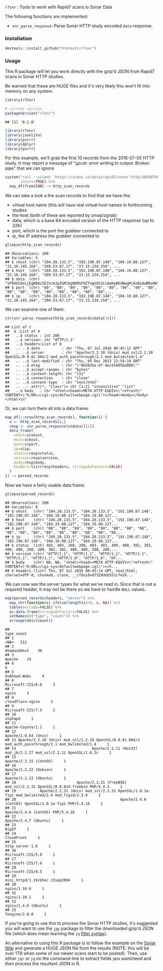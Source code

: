 
`r7snr` : Tools to work with Rapid7 scans.io Sonar Data

The following functions are implemented:

-   `snr_parse_response`: Parse Sonar HTTP study encoded `data` response.

### Installation

``` r
devtools::install_github("hrbrmstr/r7snr")
```

### Usage

This R package will let you work directly with the gzip'd JSON from Rapid7 scans.io Sonar HTTP studies.

Be warned that these are HUGE files and it's very likely this won't fit into memory on any system.

``` r
library(r7snr)

# current verison
packageVersion("r7snr")
```

    ## [1] '0.1.0'

``` r
library(r7snr)
library(jsonlite)
library(purrr)
library(dplyr)
library(purrr)
```

For this example, we'll grab the first 10 records from the 2016-07-05 HTTP study. It may report a message of "gzcat: error writing to output: Broken pipe" that we can ignore

``` r
system("curl --silent 'https://scans.io/data/rapid7/sonar.http/20160705-http.gz' | gzcat | head -100",
       intern=TRUE) %>%
  map_df(fromJSON) -> http_scan_records
```

We can take a look a the scan records to find that we have the:

-   virtual host name (this will have real virtual host names in forthcoming studies
-   the host (both of these are reported by zmap/zgrab)
-   data, which is a base 64 encoded version of the HTTP response (up to 32K)
-   port, which is the port the grabber connected to
-   ip, the IP address the grabber connected to

``` r
glimpse(http_scan_records)
```

    ## Observations: 100
    ## Variables: 5
    ## $ vhost (chr) "104.28.133.5", "192.190.87.148", "104.19.80.127", "23.10.145.164", "209.53.67.17", "23.15.234.254", ...
    ## $ host  (chr) "104.28.133.5", "192.190.87.148", "104.19.80.127", "23.10.145.164", "209.53.67.17", "23.15.234.254", ...
    ## $ data  (chr) "SFRUUC8xLjEgNDAzIEZvcmJpZGRlbg0KRGF0ZTogVGh1LCAwNyBKdWwgMjAxNiAwMDo0NToxNCBHTVQNCkNvbnRlbnQtVHlwZTog...
    ## $ port  (chr) "80", "80", "80", "80", "80", "80", "80", "80", "80", "80", "80", "80", "80", "80", "80", "80", "80",...
    ## $ ip    (chr) "104.28.133.5", "192.190.87.148", "104.19.80.127", "23.10.145.164", "209.53.67.17", "23.15.234.254", ...

We can examine one of them:

``` r
str(snr_parse_response(http_scan_records$data[10]))
```

    ## List of 1
    ##  $ :List of 4
    ##   ..$ status : int 200
    ##   ..$ version: chr "HTTP/1.1"
    ##   ..$ headers:List of 8
    ##   .. ..$ date          : chr "Thu, 07 Jul 2016 00:45:12 GMT"
    ##   .. ..$ server        : chr "Apache/2.2.10 (Unix) mod_ssl/2.2.10 OpenSSL/0.9.8i DAV/2 mod_auth_passthrough/2.1 mod_bwlimited/1.4"
    ##   .. ..$ last-modified : chr "Thu, 05 Dec 2013 22:54:10 GMT"
    ##   .. ..$ etag          : chr "\"6b502be-6f-4ecd1685ba880\""
    ##   .. ..$ accept-ranges : chr "bytes"
    ##   .. ..$ content-length: chr "111"
    ##   .. ..$ connection    : chr "close"
    ##   .. ..$ content-type  : chr "text/html"
    ##   .. ..- attr(*, "class")= chr [1:2] "insensitive" "list"
    ##   ..$ body   : chr "<html><head><META HTTP-EQUIV=\"refresh\" CONTENT=\"0;URL=/cgi-sys/defaultwebpage.cgi\"></head><body></body></html>\n"

Or, we can turn them all into a data frame:

``` r
map_df(1:nrow(http_scan_records), function(i) {
  x <- http_scan_records[i,]
  resp <- snr_parse_response(x$data)[[1]]
  data_frame(
    vhost=x$vhost, 
    host=x$host,
    port=x$port,
    ip=x$ip,
    status=resp$status,
    version=resp$version,
    body=resp$body,
    headers=list(resp$headers, stringsAsFactors=FALSE)
  )
}) -> parsed_records
```

Now we have a fairly usable data frame.

``` r
glimpse(parsed_records)
```

    ## Observations: 200
    ## Variables: 8
    ## $ vhost   (chr) "104.28.133.5", "104.28.133.5", "192.190.87.148", "192.190.87.148", "104.19.80.127", "104.19.80.127...
    ## $ host    (chr) "104.28.133.5", "104.28.133.5", "192.190.87.148", "192.190.87.148", "104.19.80.127", "104.19.80.127...
    ## $ port    (chr) "80", "80", "80", "80", "80", "80", "80", "80", "80", "80", "80", "80", "80", "80", "80", "80", "80...
    ## $ ip      (chr) "104.28.133.5", "104.28.133.5", "192.190.87.148", "192.190.87.148", "104.19.80.127", "104.19.80.127...
    ## $ status  (int) 403, 403, 200, 200, 403, 403, 400, 400, 302, 302, 400, 400, 200, 200, 302, 302, 400, 400, 200, 200,...
    ## $ version (chr) "HTTP/1.1", "HTTP/1.1", "HTTP/1.1", "HTTP/1.1", "HTTP/1.1", "HTTP/1.1", "HTTP/1.0", "HTTP/1.0", "HT...
    ## $ body    (chr) NA, NA, "<html><head><META HTTP-EQUIV=\"refresh\" CONTENT=\"0;URL=/cgi-sys/defaultwebpage.cgi\"></h...
    ## $ headers (list) Thu, 07 Jul 2016 00:45:14 GMT, text/html; charset=UTF-8, chunked, close, __cfduid=d7329deb551cf426...

We can now see the server types for what we've read in. Since that is not a required header, it may not be there so we have to handle `NULL` values.

``` r
map(parsed_records$headers, "server") %>% 
  map_chr(function(x) ifelse(length(x)>0, x, NA)) %>% 
  table(exclude=FALSE) %>% 
  as.data.frame(stringsAsFactors=FALSE) %>% 
  setNames(c("type", "count")) %>% 
  arrange(desc(count))
```

    ##                                                                                                   type count
    ## 1                                                                                                 <NA>   112
    ## 2                                                                                          AkamaiGHost    30
    ## 3                                                                                               Apache    14
    ## 4                                                                                                          6
    ## 5                                                                                         GoAhead-Webs     4
    ## 6                                                                                    Microsoft-IIS/6.0     3
    ## 7                                                                                                nginx     3
    ## 8                                                                                     cloudflare-nginx     2
    ## 9                                                                                    Microsoft-IIS/7.5     2
    ## 10                                                                                             alphapd     1
    ## 11                                                                                   Apache-Coyote/1.1     1
    ## 12                                                                                Apache/2.0.64 (Unix)     1
    ## 13 Apache/2.2.10 (Unix) mod_ssl/2.2.10 OpenSSL/0.9.8i DAV/2 mod_auth_passthrough/2.1 mod_bwlimited/1.4     1
    ## 14                                   Apache/2.2.11 (Win32) mod_jk/1.2.27 mod_ssl/2.2.11 OpenSSL/1.0.2c     1
    ## 15                                                                              Apache/2.2.15 (CentOS)     1
    ## 16                                                                              Apache/2.2.22 (Debian)     1
    ## 17                                                                              Apache/2.2.22 (Ubuntu)     1
    ## 18                            Apache/2.2.31 (FreeBSD) mod_ssl/2.2.31 OpenSSL/0.9.8zd-freebsd PHP/4.4.5     1
    ## 19           Apache/2.2.31 (Unix) mod_ssl/2.2.31 OpenSSL/1.0.1e-fips mod_bwlimited/1.4 mod_fcgid/2.3.9     1
    ## 20                                                Apache/2.4.6 (CentOS) OpenSSL/1.0.1e-fips PHP/5.4.16     1
    ## 21                                                                    Apache/2.4.6 (CentOS) PHP/5.4.16     1
    ## 22                                                                               Apache/2.4.7 (Ubuntu)     1
    ## 23                                                                                               BigIP     1
    ## 24                                                                                          CloudFront     1
    ## 25                                                                                     http server 1.0     1
    ## 26                                                                                   Microsoft-IIS/5.0     1
    ## 27                                                                                   Microsoft-IIS/7.0     1
    ## 28                                                                                   Microsoft-IIS/8.5     1
    ## 29                                                                      mini_httpd/1.19/bhoc 23sep2004     1
    ## 30                                                                                        nginx/1.10.0     1
    ## 31                                                                                        nginx/1.10.1     1
    ## 32                                                                                nginx/1.4.6 (Ubuntu)     1
    ## 33                                                                                       Tengine/2.0.0     1

If you're going to use this to process the Sonar HTTP studies, it's suggested you will want to use the [`jqr`](https://cran.rstudio.com/web/packages/jqr/) package to filter the downloaded gzip'd JSON file (which does mean learning the `jq` [filter syntax](https://stedolan.github.io/jq/manual/v1.4/)).

An alternative to using this R package is to follow the example on the [Sonar Wiki](https://github.com/rapid7/sonar/wiki/HTTP) and generate a HUGE JSON file from the results (NOTE: this will be over 1TB when some of our newer scans start to be posted). Then, use either `jqr` or `jq` on the command-line to extract fields you want/need and *then* process the resultant JSON in R.
